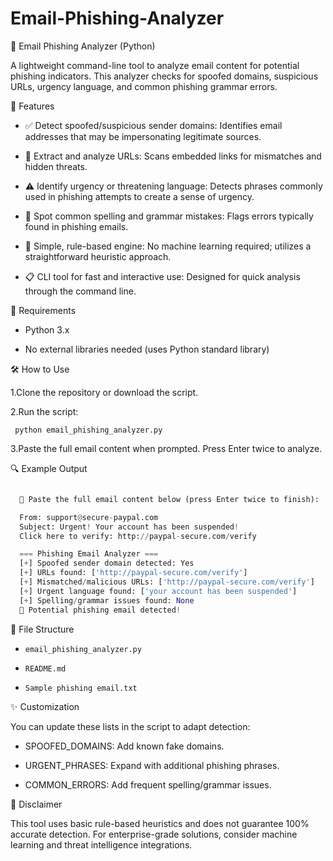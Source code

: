 # Email-Phishing-Analyzer
📧 Email Phishing Analyzer (Python)

   A lightweight command-line tool to analyze email content for potential phishing indicators. This analyzer checks for spoofed domains, suspicious URLs, urgency language, and common 
   phishing grammar errors.

🚀 Features

  - ✅ Detect spoofed/suspicious sender domains: Identifies email addresses that may be impersonating legitimate sources.

  - 🔗 Extract and analyze URLs: Scans embedded links for mismatches and hidden threats.

  - ⚠️ Identify urgency or threatening language: Detects phrases commonly used in phishing attempts to create a sense of urgency.

  - 📝 Spot common spelling and grammar mistakes: Flags errors typically found in phishing emails.

  - 🧠 Simple, rule-based engine: No machine learning required; utilizes a straightforward heuristic approach.

  - 📋 CLI tool for fast and interactive use: Designed for quick analysis through the command line.


🧰 Requirements

  - Python 3.x

  - No external libraries needed (uses Python standard library)

🛠️ How to Use

1.Clone the repository or download the script.
  
2.Run the script:
  ```
   python email_phishing_analyzer.py
```
 3.Paste the full email content when prompted. Press Enter twice to analyze.

🔍 Example Output
```python

  📧 Paste the full email content below (press Enter twice to finish):

  From: support@secure-paypal.com
  Subject: Urgent! Your account has been suspended!
  Click here to verify: http://paypal-secure.com/verify

  === Phishing Email Analyzer ===
  [+] Spoofed sender domain detected: Yes
  [+] URLs found: ['http://paypal-secure.com/verify']
  [+] Mismatched/malicious URLs: ['http://paypal-secure.com/verify']
  [+] Urgent language found: ['your account has been suspended']
  [+] Spelling/grammar issues found: None
  🚨 Potential phishing email detected!
```
📁 File Structure

  - `email_phishing_analyzer.py`

  - `README.md`

  - `Sample phishing email.txt`

✨ Customization

 You can update these lists in the script to adapt detection:

- SPOOFED_DOMAINS: Add known fake domains.

- URGENT_PHRASES: Expand with additional phishing phrases.

- COMMON_ERRORS: Add frequent spelling/grammar issues.

📌 Disclaimer

  This tool uses basic rule-based heuristics and does not guarantee 100% accurate detection. For enterprise-grade solutions, consider machine learning and threat intelligence 
  integrations.
